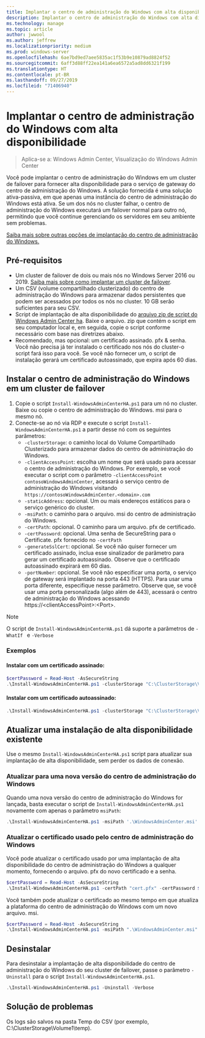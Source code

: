 ```yaml
---
title: Implantar o centro de administração do Windows com alta disponibilidade
description: Implantar o centro de administração do Windows com alta disponibilidade (projeto Honolulu)
ms.technology: manage
ms.topic: article
author: jwwool
ms.author: jeffrew
ms.localizationpriority: medium
ms.prod: windows-server
ms.openlocfilehash: 6ae7bd9ed7aee5835ac1f53b9e10879ad8824f52
ms.sourcegitcommit: 6aff3d88ff22ea141a6ea6572a5ad8dd6321f199
ms.translationtype: HT
ms.contentlocale: pt-BR
ms.lasthandoff: 09/27/2019
ms.locfileid: "71406940"
---
```

# <a name="deploy-windows-admin-center-with-high-availability"></a>Implantar o centro de administração do Windows com alta disponibilidade

>Aplica-se a: Windows Admin Center, Visualização do Windows Admin Center

Você pode implantar o centro de administração do Windows em um cluster de failover para fornecer alta disponibilidade para o serviço de gateway do centro de administração do Windows. A solução fornecida é uma solução ativa-passiva, em que apenas uma instância do centro de administração do Windows está ativa. Se um dos nós no cluster falhar, o centro de administração do Windows executará um failover normal para outro nó, permitindo que você continue gerenciando os servidores em seu ambiente sem problemas. 

[Saiba mais sobre outras opções de implantação do centro de administração do Windows.](../plan/installation-options.md)

## <a name="prerequisites"></a>Pré-requisitos

- Um cluster de failover de dois ou mais nós no Windows Server 2016 ou 2019. [Saiba mais sobre como implantar um cluster de failover](../../../failover-clustering/failover-clustering-overview.md).
- Um CSV (volume compartilhado clusterizado) do centro de administração do Windows para armazenar dados persistentes que podem ser acessados por todos os nós no cluster. 10 GB serão suficientes para seu CSV.
- Script de implantação de alta disponibilidade do [arquivo zip de script do Windows Admin Center ha](https://aka.ms/WACHAScript). Baixe o arquivo. zip que contém o script em seu computador local e, em seguida, copie o script conforme necessário com base nas diretrizes abaixo.
- Recomendado, mas opcional: um certificado assinado. pfx & senha. Você não precisa já ter instalado o certificado nos nós do cluster-o script fará isso para você. Se você não fornecer um, o script de instalação gerará um certificado autoassinado, que expira após 60 dias.

## <a name="install-windows-admin-center-on-a-failover-cluster"></a>Instalar o centro de administração do Windows em um cluster de failover

1. Copie o script ```Install-WindowsAdminCenterHA.ps1``` para um nó no cluster. Baixe ou copie o centro de administração do Windows. msi para o mesmo nó.
2. Conecte-se ao nó via RDP e execute o script ```Install-WindowsAdminCenterHA.ps1``` a partir desse nó com os seguintes parâmetros:
    - `-clusterStorage`: o caminho local do Volume Compartilhado Clusterizado para armazenar dados do centro de administração do Windows.
    - `-clientAccessPoint`: escolha um nome que será usado para acessar o centro de administração do Windows. Por exemplo, se você executar o script com o parâmetro `-clientAccessPoint contosoWindowsAdminCenter`, acessará o serviço centro de administração do Windows visitando `https://contosoWindowsAdminCenter.<domain>.com`
    - `-staticAddress`: opcional. Um ou mais endereços estáticos para o serviço genérico do cluster. 
    - `-msiPath`: o caminho para o arquivo. msi do centro de administração do Windows.
    - `-certPath`: opcional. O caminho para um arquivo. pfx de certificado.
    - `-certPassword`: opcional. Uma senha de SecureString para o Certificate. pfx fornecido no `-certPath`
    - `-generateSslCert`: opcional. Se você não quiser fornecer um certificado assinado, inclua esse sinalizador de parâmetro para gerar um certificado autoassinado. Observe que o certificado autoassinado expirará em 60 dias.
    - `-portNumber`: opcional. Se você não especificar uma porta, o serviço de gateway será implantado na porta 443 (HTTPS). Para usar uma porta diferente, especifique nesse parâmetro. Observe que, se você usar uma porta personalizada (algo além de 443), acessará o centro de administração do Windows acessando https://\<clientAccessPoint\>:\<Port\>.

> [!NOTE]
> O script de ```Install-WindowsAdminCenterHA.ps1``` dá suporte a parâmetros de ```-WhatIf ``` e ```-Verbose```

### <a name="examples"></a>Exemplos

#### <a name="install-with-a-signed-certificate"></a>Instalar com um certificado assinado:

```powershell
$certPassword = Read-Host -AsSecureString
.\Install-WindowsAdminCenterHA.ps1 -clusterStorage "C:\ClusterStorage\Volume1" -clientAccessPoint "contoso-ha-gateway" -msiPath ".\WindowsAdminCenter.msi" -certPath "cert.pfx" -certPassword $certPassword -Verbose
```

#### <a name="install-with-a-self-signed-certificate"></a>Instalar com um certificado autoassinado:

```powershell
.\Install-WindowsAdminCenterHA.ps1 -clusterStorage "C:\ClusterStorage\Volume1" -clientAccessPoint "contoso-ha-gateway" -msiPath ".\WindowsAdminCenter.msi" -generateSslCert -Verbose
```

## <a name="update-an-existing-high-availability-installation"></a>Atualizar uma instalação de alta disponibilidade existente

Use o mesmo ```Install-WindowsAdminCenterHA.ps1``` script para atualizar sua implantação de alta disponibilidade, sem perder os dados de conexão.

### <a name="update-to-a-new-version-of-windows-admin-center"></a>Atualizar para uma nova versão do centro de administração do Windows

Quando uma nova versão do centro de administração do Windows for lançada, basta executar o script de ```Install-WindowsAdminCenterHA.ps1``` novamente com apenas o parâmetro ```msiPath```:

```powershell
.\Install-WindowsAdminCenterHA.ps1 -msiPath '.\WindowsAdminCenter.msi' -Verbose
```

### <a name="update-the-certificate-used-by-windows-admin-center"></a>Atualizar o certificado usado pelo centro de administração do Windows

Você pode atualizar o certificado usado por uma implantação de alta disponibilidade do centro de administração do Windows a qualquer momento, fornecendo o arquivo. pfx do novo certificado e a senha.

```powershell
$certPassword = Read-Host -AsSecureString
.\Install-WindowsAdminCenterHA.ps1 -certPath "cert.pfx" -certPassword $certPassword -Verbose
```

Você também pode atualizar o certificado ao mesmo tempo em que atualiza a plataforma do centro de administração do Windows com um novo arquivo. msi.

```powershell
$certPassword = Read-Host -AsSecureString
.\Install-WindowsAdminCenterHA.ps1 -msiPath ".\WindowsAdminCenter.msi" -certPath "cert.pfx" -certPassword $certPassword -Verbose
``` 

## <a name="uninstall"></a>Desinstalar

Para desinstalar a implantação de alta disponibilidade do centro de administração do Windows do seu cluster de failover, passe o parâmetro ```-Uninstall``` para o script ```Install-WindowsAdminCenterHA.ps1```.

```powershell
.\Install-WindowsAdminCenterHA.ps1 -Uninstall -Verbose
```

## <a name="troubleshooting"></a>Solução de problemas

Os logs são salvos na pasta Temp do CSV (por exemplo, C:\ClusterStorage\Volume1\temp).